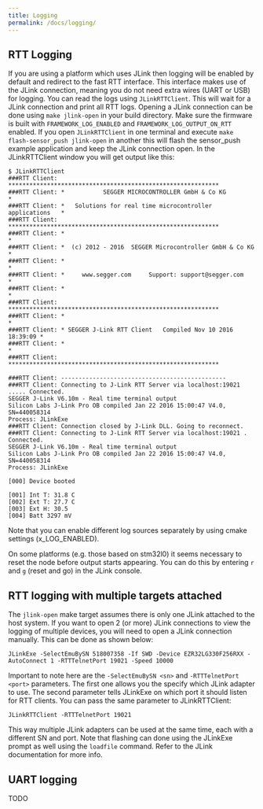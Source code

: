 ```yaml
---
title: Logging
permalink: /docs/logging/
---
```


## RTT Logging

If you are using a platform which uses JLink then logging will be enabled by default and redirect to the fast RTT interface. This interface makes use of the JLink connection, meaning you do not need extra wires (UART or USB) for logging.
You can read the logs using `JLinkRTTClient`. This will wait for a JLink connection and print all RTT logs.
Opening a JLink connection can be done using `make jlink-open` in your build directory. Make sure the firmware is built with `FRAMEWORK_LOG_ENABLED` and `FRAMEWORK_LOG_OUTPUT_ON_RTT` enabled.
If you open `JLinkRTTClient` in one terminal and execute `make flash-sensor_push jlink-open` in another this will flash the sensor_push example application and keep the JLink connection open. In the JLinkRTTClient window you will get output like this:

	$ JLinkRTTClient
	###RTT Client: ************************************************************
	###RTT Client: *           SEGGER MICROCONTROLLER GmbH & Co KG            *
	###RTT Client: *   Solutions for real time microcontroller applications   *
	###RTT Client: ************************************************************
	###RTT Client: *                                                          *
	###RTT Client: *  (c) 2012 - 2016  SEGGER Microcontroller GmbH & Co KG    *
	###RTT Client: *                                                          *
	###RTT Client: *     www.segger.com     Support: support@segger.com       *
	###RTT Client: *                                                          *
	###RTT Client: ************************************************************
	###RTT Client: *                                                          *
	###RTT Client: * SEGGER J-Link RTT Client   Compiled Nov 10 2016 18:39:09 *
	###RTT Client: *                                                          *
	###RTT Client: ************************************************************

	###RTT Client: -----------------------------------------------
	###RTT Client: Connecting to J-Link RTT Server via localhost:19021 ..... Connected.
	SEGGER J-Link V6.10m - Real time terminal output
	Silicon Labs J-Link Pro OB compiled Jan 22 2016 15:00:47 V4.0, SN=440058314
	Process: JLinkExe
	###RTT Client: Connection closed by J-Link DLL. Going to reconnect.
	###RTT Client: Connecting to J-Link RTT Server via localhost:19021 . Connected.
	SEGGER J-Link V6.10m - Real time terminal output
	Silicon Labs J-Link Pro OB compiled Jan 22 2016 15:00:47 V4.0, SN=440058314
	Process: JLinkExe

	[000] Device booted

	[001] Int T: 31.8 C
	[002] Ext T: 27.7 C
	[003] Ext H: 30.5
	[004] Batt 3297 mV

Note that you can enable different log sources separately by using cmake settings (x_LOG_ENABLED).

On some platforms (e.g. those based on stm32l0) it seems necessary to reset the node before output starts appearing. You can do this by entering `r` and `g` (reset and go) in the JLink console. 

## RTT logging with multiple targets attached

The `jlink-open` make target assumes there is only one JLink attached to the host system. If you want to open 2 (or more) JLink connections to view the logging of multiple devices, you will need to open a JLink connection manually.
This can be done as shown below:

	JLinkExe -SelectEmuBySN 518007358 -If SWD -Device EZR32LG330F256RXX -AutoConnect 1 -RTTTelnetPort 19021 -Speed 10000

Important to note here are the `-SelectEmuBySN <sn>` and `-RTTTelnetPort <port>` parameters. The first one allows you the specify which JLink adapter to use. The second parameter tells JLinkExe on which port it should listen for RTT clients. You can pass the same parameter to JLinkRTTClient:

	JLinkRTTClient -RTTTelnetPort 19021

This way multiple JLink adapters can be used at the same time, each with a different SN and port.
Note that flashing can done using the JLinkExe prompt as well using the `loadfile` command.
Refer to the JLink documentation for more info.

## UART logging

TODO

